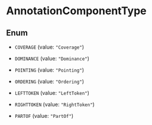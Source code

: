 

# AnnotationComponentType

## Enum


* `COVERAGE` (value: `"Coverage"`)

* `DOMINANCE` (value: `"Dominance"`)

* `POINTING` (value: `"Pointing"`)

* `ORDERING` (value: `"Ordering"`)

* `LEFTTOKEN` (value: `"LeftToken"`)

* `RIGHTTOKEN` (value: `"RightToken"`)

* `PARTOF` (value: `"PartOf"`)



